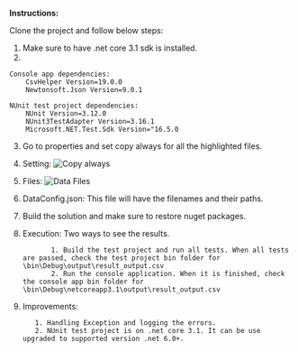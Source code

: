 **Instructions:**

Clone the project and follow below steps:
  1. Make sure to have .net core 3.1 sdk is installed.
  2.     
    
    Console app dependencies:
        CsvHelper Version=19.0.0
        Newtonsoft.Json Version=9.0.1

    NUnit test project dependencies:
        NUnit Version=3.12.0
        NUnit3TestAdapter Version=3.16.1
        Microsoft.NET.Test.Sdk Version="16.5.0
  3. Go to properties and set copy always for all the highlighted files.
  4. Setting: ![Copy always](https://github.com/tirutamarana/MergeProduct/assets/157348330/797d0993-af5c-4cee-a197-1ef2c520f820)

  5. Files: ![Data Files](https://github.com/tirutamarana/MergeProduct/assets/157348330/861ba0fc-e2d3-4a47-b888-e9873fda14c6)
  6. DataConfig.json: This file will have the filenames and their paths.
  7. Build the solution and make sure to restore nuget packages.
  8. Execution: Two ways to see the results.
     
                1. Build the test project and run all tests. When all tests are passed, check the test project bin folder for \bin\Debug\output\result_output.csv
                2. Run the console application. When it is finished, check the console app bin folder for \bin\Debug\netcoreapp3.1\output\result_output.csv
  9. Improvements:
      
            1. Handling Exception and logging the errors.
            2. NUnit test project is on .net core 3.1. It can be use upgraded to supported version .net 6.0+.


